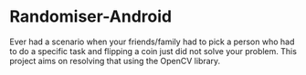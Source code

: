 # Randomiser-Android
Ever had a scenario when your friends/family had to pick a person who had to do a specific task and flipping a coin just did not solve your problem. This project aims on resolving that using the OpenCV library.
